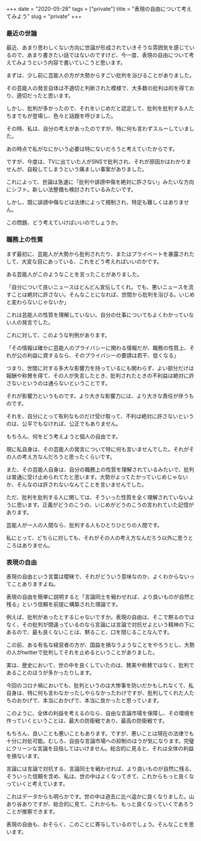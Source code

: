 +++
date = "2020-05-28"
tags = ["private"]
title = "表現の自由について考えてみよう"
slug = "private"
+++

### 最近の世論

最近、あまり思わしくない方向に世論が形成されていきそうな雰囲気を感じているので、あまり書きたい話ではないのですけど、今一度、表現の自由について考えてみようという内容で書いていこうと思います。

まずは、少し前に芸能人の方が大勢からすごい批判を浴びることがありました。

その芸能人の発言自体は不適切と判断された模様で、大多数の批判は的を得ており、適切だったと思います。

しかし、批判が多かったので、それをいじめだと認定して、批判を批判する人たちまでもが登場し、色々と話題を呼びました。

その時、私は、自分の考えがあったのですが、特に何も言わずスルーしていました。

あの時点で私がなにかいう必要は特にないだろうと考えていたからです。

ですが、今度は、TVに出ていた人がSNSで批判され、それが原因かはわかりませんが、自殺してしまうという痛ましい事案がありました。

これによって、世論は急速に「批判や誹謗中傷を絶対に許さない」みたいな方向にシフト。新しい法整備も検討されているみたいです。

しかし、既に誹謗中傷などは法律によって規制され、特定も難しくはありません。

この問題、どう考えていけばいいのでしょうか。

### 職務上の性質

まず最初に、芸能人が大勢から批判されたり、またはプライベートを暴露されたして、大変な目にあっている、これをどう考えればいいのかです。

ある芸能人がこのようなことを言ったことがありました。

「自分について良いニュースはどんどん宣伝してくれ。でも、悪いニュースを流すことは絶対に許さない。そんなことになれば、世間から批判を浴びる。いじめと変わらないじゃないか」

これは芸能人の性質を理解していない、自分の仕事についてもよくわかっていない人の発言でした。

これに対して、このような判例があります。

「その情報は確かに芸能人のプライバシーに関わる情報だが、職務の性質上、それが公の利益に資するなら、そのプライバシーの要請は若干、低くなる」

つまり、世間に対する多大な影響力を持っているにも関わらず、よい部分だけは報酬や称賛を得て、その人が失言したとき、批判されたときの不利益は絶対に許さないというのは通らないということです。

それが影響力というものです。より大きな影響力には、より大きな責任が伴うものです。

それを、自分にとって有利なものだけ受け取って、不利は絶対に許さないというのは、公平でもなければ、公正でもありません。

もちろん、何をどう考えようと個人の自由です。

現に私自身は、その芸能人の発言について特に何も言いませんでした。それがその人の考え方なんだろうと思ったくらいです。

また、その芸能人自身は、自分の職務上の性質を理解されているみたいで、批判は普通に受け止められてたと思います。大勢がよってたかっていじめじゃないか、そんなのは許されないなんてことを言いませんでした。

ただ、批判を批判する人に関しては、そういった性質を全く理解されていないように思います。正義がどうのこうの、いじめがどうのこうの言われていた記憶があります。

芸能人が一人の人間なら、批判する人もひとりひとりの人間です。

私にとって、どちらに対しても、それがその人の考え方なんだろう以外に思うところはありません。

### 表現の自由

表現の自由という言葉は曖昧で、それがどういう意味なのか、よくわからないってことありますよね。

表現の自由を簡単に説明すると「言論同士を戦わせれば、より良いものが自然と残る」という信頼を前提に構築された理論です。

例えば、批判があったとするじゃないですか。表現の自由は、そこで黙るのではなく、その批判が間違っているのなら言論には言論で対抗せよという精神の下にあるので、最も良くないことは、黙ること、口を閉じることなんです。

この前、ある有名な経営者の方が、国益を損なうようなことをやろうとし、大勢の人がtwitterで批判してそれを止めるということがありました。

実は、歴史において、世の中を良くしていたのは、賛美や称賛ではなく、批判であることのほうが多かったりします。

今回のコロナ禍においても、批判というのは大惨事を防いだかもしれなくて、私自身は、特に何も言わなかったしやらなかったわけですが、批判してくれた人たちのおかげで、本当におかげで、本当に良かったと思っています。

このように、全体の利益を考えるのなら、自由な言論市場を保障し、その環境を作っていくということは、最大の防衛戦であり、最高の防衛戦です。

もちろん、良いことも悪いこともあります。ですが、悪いことは現在の法律でも十分に対処可能。むしろ、自由な言論市場への抑制のほうが気になります。完璧にクリーンな言論を目指してはいけません。総合的に見ると、それは全体の利益を損ないます。

言論には言論で対抗する、言論同士を戦わせれば、より良いものが自然に残る、そういった信頼を含め、私は、世の中はよくなってきて、これからもっと良くなっていくと考えています。

これはデータからも明らかです。世の中は過去に比べ遥かに良くなりました。山あり谷ありですが、総合的に見て、これからも、もっと良くなっていくであろうことが推察できます。

表現の自由も、おそらく、このことに寄与しているのでしょう。そんなことを思います。

